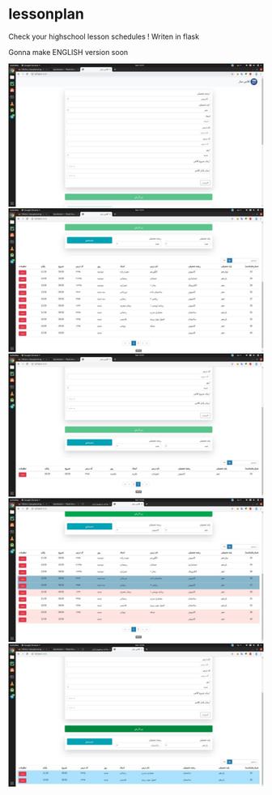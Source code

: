 # lessonplan

Check your highschool lesson schedules !
Writen in flask

Gonna make ENGLISH version soon 

![alt text](https://raw.githubusercontent.com/fahamjv/lessonplan/master/screenshots/photo_2019-09-08_13-22-32.jpg)
![alt text](https://raw.githubusercontent.com/fahamjv/lessonplan/master/screenshots/photo_2019-09-08_13-22-33.jpg)
![alt text](https://raw.githubusercontent.com/fahamjv/lessonplan/master/screenshots/photo_2019-09-08_13-22-34.jpg)
![alt text](https://raw.githubusercontent.com/fahamjv/lessonplan/master/screenshots/photo_2019-09-08_13-34-48.jpg)
![alt text](https://raw.githubusercontent.com/fahamjv/lessonplan/master/screenshots/photo_2019-09-08_13-34-49.jpg)
